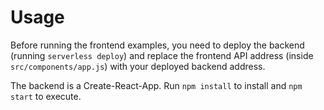 # Usage

Before running the frontend examples, you need to deploy the backend (running `serverless deploy`) and replace the frontend API address (inside `src/components/app.js`) with your deployed backend address.

The backend is a Create-React-App. Run `npm install` to install and `npm start` to execute.
